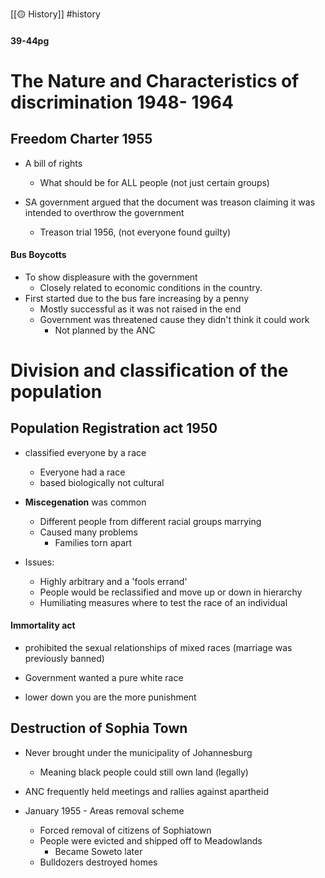 [[🟡 History]] #history 

#### 39-44pg
# The Nature and Characteristics of discrimination 1948- 1964

## Freedom Charter 1955
- A bill of rights 
	- What should be for ALL people (not just certain groups)

- SA government argued that the document was treason claiming it was intended to overthrow the government 
	- Treason trial 1956, (not everyone found guilty)

#### Bus Boycotts 
- To show displeasure with the government 
	- Closely related to economic conditions in the country. 
- First started due to the bus fare increasing by a penny 
	- Mostly successful as it was not raised in the end
	- Government was threatened cause they didn't think it could work 
		- Not planned by the ANC


# Division and classification of the population 
## Population Registration act 1950 
 - classified everyone by a race 
	 - Everyone had a race 
	 - based biologically not cultural 

- **Miscegenation** was common 
	- Different people from different racial groups marrying
	- Caused many problems 
		- Families torn apart 

- Issues:
	- Highly arbitrary and a 'fools errand'
	- People would be reclassified and move up or down in hierarchy 
	- Humiliating measures where to test the race of an individual 

#### Immortality act 
- prohibited the sexual relationships of mixed races (marriage was previously banned)
- Government wanted a pure white race 

- lower down you are the more punishment 

## Destruction of Sophia Town 

- Never brought under the municipality of Johannesburg 
	- Meaning black people could still own land (legally)
- ANC frequently held meetings and rallies against apartheid 

- January 1955 - Areas removal scheme 
	- Forced removal of citizens of Sophiatown
	- People were evicted and shipped off to Meadowlands 
		- Became Soweto later 
	- Bulldozers destroyed homes 

